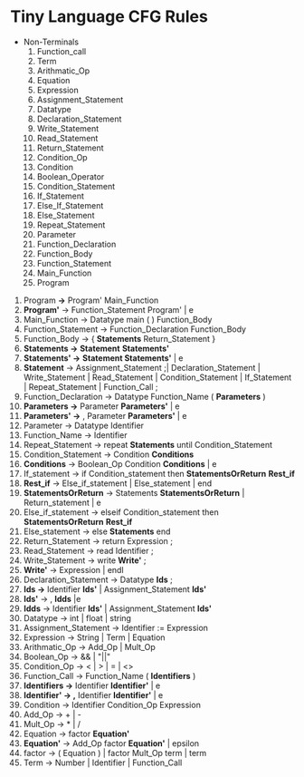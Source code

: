 # Tiny Language CFG Rules

- Non-Terminals
    1. Function_call
    2. Term
    3. Arithmatic_Op 
    4. Equation
    5. Expression
    6. Assignment_Statement
    7. Datatype 
    8. Declaration_Statement
    9. Write_Statement
    10. Read_Statement
    11. Return_Statement
    12. Condition_Op 
    13. Condition
    14. Boolean_Operator 
    15. Condition_Statement
    16. If_Statement
    17. Else_If_Statement
    18. Else_Statement
    19. Repeat_Statement
    20. Parameter
    21. Function_Declaration
    22. Function_Body
    23. Function_Statement
    24. Main_Function
    25. Program
    
1. Program **→** Program' Main_Function
2. **Program'** → Function_Statement Program' | e
3. Main_Function → Datatype main ( ) Function_Body
4. Function_Statement → Function_Declaration Function_Body
5. Function_Body → { **Statements** Return_Statement }
6. **Statements →** **Statement** **Statements'**
7. **Statements' →** **Statement Statements'** | e
8. **Statement** → Assignment_Statement ;| Declaration_Statement | Write_Statement | Read_Statement | Condition_Statement | If_Statement | Repeat_Statement | Function_Call ;
9. Function_Declaration → Datatype Function_Name ( **Parameters** )
10. **Parameters →** Parameter **Parameters'** | e
11. **Parameters' →** , Parameter **Parameters'** | e
12. Parameter → Datatype Identifier
13. Function_Name → Identifier
14. Repeat_Statement → repeat **Statements** until Condition_Statement
15. Condition_Statement → Condition **Conditions** 
16. **Conditions** → Boolean_Op Condition **Conditions** | e
17. If_statement  → if Condition_statement then **StatementsOrReturn** **Rest_if** 
18. **Rest_if**  → Else_if_statement | Else_statement | end 
19. **StatementsOrReturn** → Statements **StatementsOrReturn** | Return_statement | e
20. Else_if_statement  → elseif Condition_statement then **StatementsOrReturn** **Rest_if** 
21. Else_statement  → else **Statements** end 
22. Return_Statement → return Expression ;
23. Read_Statement → read Identifier ;
24. Write_Statement → write **Write'** ;
25. **Write'** → Expression | endl 
26. Declaration_Statement → Datatype **Ids** ;
27. **Ids →** Identifier **Ids'** | Assignment_Statement **Ids'**
28. **Ids'** → , **Idds** |e
29. **Idds** → Identifier **Ids'** | Assignment_Statement **Ids'**
30. Datatype → int | float | string
31. Assignment_Statement → Identifier := Expression 
32. Expression → String | Term | Equation
33. Arithmatic_Op → Add_Op | Mult_Op
34. Boolean_Op → && | "||"
35. Condition_Op → < | > | = | <>
36. Function_Call → Function_Name ( **Identifiers** )
37. **Identifiers →** Identifier **Identifier'** | e
38. **Identifier' → ,** Identifier **Identifier'** | e
39. Condition  →  Identifier Condition_Op Expression
40. Add_Op →  + | -
41. Mult_Op →  * | /
42. Equation →  factor **Equation'**
43. **Equation'** →  Add_Op factor **Equation'** | epsilon
44. factor →  ( Equation )  | factor Mult_Op term | term
45. Term →  Number | Identifier | Function_Call
